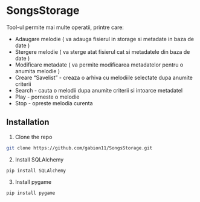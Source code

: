 # SongsStorage


Tool-ul permite mai multe operatii, printre care:
- Adaugare melodie ( va adauga fisierul in storage si metadate in baza de date )
- Stergere melodie ( va sterge atat fisierul cat si metadatele din baza de date )
- Modificare metadate ( va permite modificarea metadatelor pentru o anumita melodie )
- Creare “Savelist” - creaza o arhiva cu melodiile selectate dupa anumite criterii
- Search - cauta o melodii dupa anumite criterii si intoarce metadatel
- Play - porneste o melodie
- Stop - opreste melodia curenta

## Installation
1. Clone the repo
```bash
git clone https://github.com/gabion11/SongsStorage.git
```
2. Install SQLAlchemy
```
pip install SQLAlchemy
```
3. Install pygame
```
pip install pygame
```


